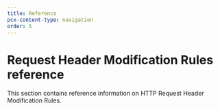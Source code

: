 ```yaml
---
title: Reference
pcx-content-type: navigation
order: 5
---
```


# Request Header Modification Rules reference

This section contains reference information on HTTP Request Header Modification Rules.

<DirectoryListing path="/transform/request-header-modification/reference" />
